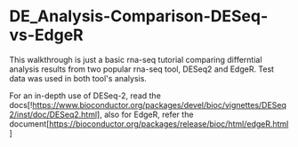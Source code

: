# DE_Analysis-Comparison-DESeq-vs-EdgeR

This walkthrough is just a basic rna-seq tutorial comparing differntial analysis results from two popular rna-seq tool, DESeq2 and EdgeR.
Test data was used in both tool's analysis. 

For an in-depth use of DESeq-2, read the docs[!https://www.bioconductor.org/packages/devel/bioc/vignettes/DESeq2/inst/doc/DESeq2.html], also for EdgeR, refer the document[https://bioconductor.org/packages/release/bioc/html/edgeR.html]
